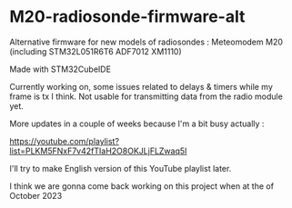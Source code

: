 # M20-radiosonde-firmware-alt
Alternative firmware for new models of radiosondes : Meteomodem M20 (including STM32L051R6T6 ADF7012 XM1110)

Made with STM32CubeIDE

Currently working on, some issues related to delays & timers while my frame is tx I think. Not usable for transmitting data from the radio module yet.

More updates in a couple of weeks because I'm a bit busy actually :

https://youtube.com/playlist?list=PLKM5FNxF7v42fTIaH2O8OKJLjFLZwaq5I

I'll try to make English version of this YouTube playlist later.

I think we are gonna come back working on this project when at the of October 2023
